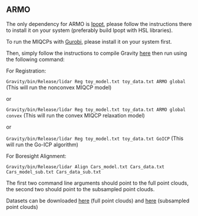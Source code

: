 

## ARMO

The only dependency for ARMO is [Ipopt](https://projects.coin-or.org/Ipopt), please follow the instructions there to install it on your system (preferably build Ipopt with HSL libraries).

To run the MIQCPs with [Gurobi](http://www.gurobi.com), please install it on your system first.

Then, simply follow the instructions to compile Gravity [here](https://github.com/coin-or/Gravity/INSTALL.md) then run using the following command:

For Registration:

`Gravity/bin/Release/lidar Reg toy_model.txt toy_data.txt ARMO global` (This will run the nonconvex MIQCP model)

or 

`Gravity/bin/Release/lidar Reg toy_model.txt toy_data.txt ARMO global convex` (This will run the convex MIQCP relaxation model)

or

`Gravity/bin/Release/lidar Reg toy_model.txt toy_data.txt GoICP` (This will run the Go-ICP algorithm)

For Boresight Alignment:

`Gravity/bin/Release/lidar Align Cars_model.txt Cars_data.txt Cars_model_sub.txt Cars_data_sub.txt`

The first two command line arguments should point to the full point clouds, the second two should point to the subsampled point clouds.

Datasets can be downloaded [here](https://c6cff554-9579-44a7-959e-fab75fd5d22a.usrfiles.com/archives/c6cff5_402c21969b5d4bc49a340f97607027b1.zip) (full point clouds) and [here](https://c6cff554-9579-44a7-959e-fab75fd5d22a.usrfiles.com/archives/c6cff5_e271c09cc9824d0686aed597678615ec.zip) (subsampled point clouds)

